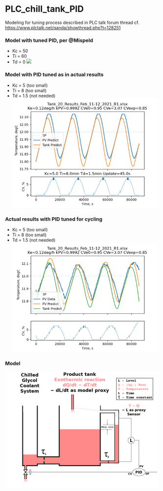 # PLC_chill_tank_PID
Modeling for tuning process described in PLC talk forum thread cf. https://www.plctalk.net/qanda/showthread.php?t=128251

### Model with tuned PID, per @Mispeld
* Kc = 50
* Ti = 60
* Td = 0
![](https://github.com/drbitboy/PLC_chill_tank_PID/raw/master/images/Kc50_T60_Td0.png)

### Model with PID tuned as in actual results
* Kc = 5 (too small)
* Ti = 8 (too small)
* Td = 1.5 (not needed)
![](https://github.com/drbitboy/PLC_chill_tank_PID/raw/master/images/Kc5_Ti8_Td1.5.png)

### Actual results with PID tuned for cycling
* Kc = 5 (too small)
* Ti = 8 (too small)
* Td = 1.5 (not needed)
![](https://github.com/drbitboy/PLC_chill_tank_PID/raw/master/images/model_20210217.png)

### Model
![](https://github.com/drbitboy/PLC_chill_tank_PID/raw/master/images/slow_pide_model.png)
